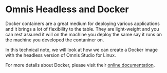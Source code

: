 # Omnis Headless and Docker

Docker containers are a great medium for deploying various applications and it brings a lot of flexibility to the table. They are light-weight and you can rest assured it will on the machine you deploy the same say it runs on the machine you developed the contaniner on.

In this technical note, we will look at how we can create a Docker image with the headless version of Omnis Studio for Linux.

For more details about Docker, please visit their [online documentation](https://docs.docker.com/).